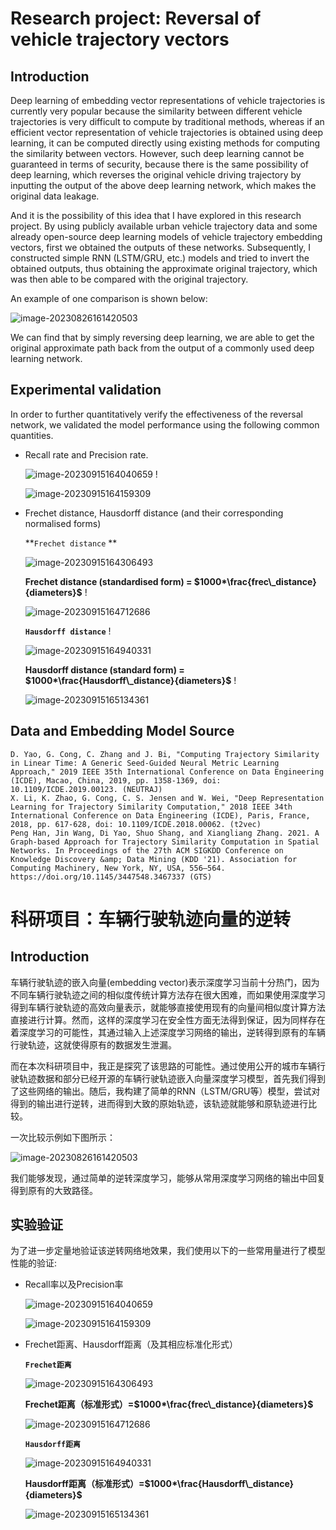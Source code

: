 # Research project: Reversal of vehicle trajectory vectors

## Introduction

Deep learning of embedding vector representations of vehicle trajectories is currently very popular because the similarity between different vehicle trajectories is very difficult to compute by traditional methods, whereas if an efficient vector representation of vehicle trajectories is obtained using deep learning, it can be computed directly using existing methods for computing the similarity between vectors. However, such deep learning cannot be guaranteed in terms of security, because there is the same possibility of deep learning, which reverses the original vehicle driving trajectory by inputting the output of the above deep learning network, which makes the original data leakage.

And it is the possibility of this idea that I have explored in this research project. By using publicly available urban vehicle trajectory data and some already open-source deep learning models of vehicle trajectory embedding vectors, first we obtained the outputs of these networks. Subsequently, I constructed simple RNN (LSTM/GRU, etc.) models and tried to invert the obtained outputs, thus obtaining the approximate original trajectory, which was then able to be compared with the original trajectory.

An example of one comparison is shown below:

![image-20230826161420503](image-20230826161420503.png)

We can find that by simply reversing deep learning, we are able to get the original approximate path back from the output of a commonly used deep learning network.

## Experimental validation

In order to further quantitatively verify the effectiveness of the reversal network, we validated the model performance using the following common quantities.

+ Recall rate and Precision rate.

  ![image-20230915164040659](OUTPUT1.png) !

  ![image-20230915164159309](OUTPUT2.png)

+ Frechet distance, Hausdorff distance (and their corresponding normalised forms)

  **`Frechet distance` **

  ![image-20230915164306493](OUTPUT3.png)

  **Frechet distance (standardised form) = $1000*\frac{frec\_distance}{diameters}$** !

  ![image-20230915164712686](OUTPUT4.png)

  **`Hausdorff distance`** !

  ![image-20230915164940331](OUTPUT5.png)

  **Hausdorff distance (standard form) = $1000*\frac{Hausdorff\_distance}{diameters}$** !

  ![image-20230915165134361](OUTPUT6.png)

## Data and Embedding Model Source
```
D. Yao, G. Cong, C. Zhang and J. Bi, "Computing Trajectory Similarity in Linear Time: A Generic Seed-Guided Neural Metric Learning Approach," 2019 IEEE 35th International Conference on Data Engineering (ICDE), Macao, China, 2019, pp. 1358-1369, doi: 10.1109/ICDE.2019.00123. (NEUTRAJ) 
X. Li, K. Zhao, G. Cong, C. S. Jensen and W. Wei, "Deep Representation Learning for Trajectory Similarity Computation," 2018 IEEE 34th International Conference on Data Engineering (ICDE), Paris, France, 2018, pp. 617-628, doi: 10.1109/ICDE.2018.00062. (t2vec)
Peng Han, Jin Wang, Di Yao, Shuo Shang, and Xiangliang Zhang. 2021. A Graph-based Approach for Trajectory Similarity Computation in Spatial Networks. In Proceedings of the 27th ACM SIGKDD Conference on Knowledge Discovery &amp; Data Mining (KDD '21). Association for Computing Machinery, New York, NY, USA, 556–564. https://doi.org/10.1145/3447548.3467337 (GTS)
```


# 科研项目：车辆行驶轨迹向量的逆转



## Introduction

车辆行驶轨迹的嵌入向量(embedding vector)表示深度学习当前十分热门，因为不同车辆行驶轨迹之间的相似度传统计算方法存在很大困难，而如果使用深度学习得到车辆行驶轨迹的高效向量表示，就能够直接使用现有的向量间相似度计算方法直接进行计算。然而，这样的深度学习在安全性方面无法得到保证，因为同样存在着深度学习的可能性，其通过输入上述深度学习网络的输出，逆转得到原有的车辆行驶轨迹，这就使得原有的数据发生泄漏。

而在本次科研项目中，我正是探究了该思路的可能性。通过使用公开的城市车辆行驶轨迹数据和部分已经开源的车辆行驶轨迹嵌入向量深度学习模型，首先我们得到了这些网络的输出。随后，我构建了简单的RNN（LSTM/GRU等）模型，尝试对得到的输出进行逆转，进而得到大致的原始轨迹，该轨迹就能够和原轨迹进行比较。

一次比较示例如下图所示：

![image-20230826161420503](image-20230826161420503.png)

我们能够发现，通过简单的逆转深度学习，能够从常用深度学习网络的输出中回复得到原有的大致路径。

## 实验验证

为了进一步定量地验证该逆转网络地效果，我们使用以下的一些常用量进行了模型性能的验证:

+ Recall率以及Precision率

  ![image-20230915164040659](OUTPUT1.png)

  ![image-20230915164159309](OUTPUT2.png)

+ Frechet距离、Hausdorff距离（及其相应标准化形式）

  **`Frechet距离`**

  ![image-20230915164306493](OUTPUT3.png)

  **Frechet距离（标准形式）=$1000*\frac{frec\_distance}{diameters}$**

  ![image-20230915164712686](OUTPUT4.png)

  **`Hausdorff距离`**

  ![image-20230915164940331](OUTPUT5.png)

  **Hausdorff距离（标准形式）=$1000*\frac{Hausdorff\_distance}{diameters}$**

  ![image-20230915165134361](OUTPUT6.png)
